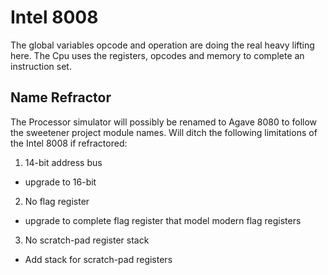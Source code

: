 Intel 8008
==========
The global variables opcode and operation are doing the real heavy lifting here.
The Cpu uses the registers, opcodes and memory to complete an instruction set.

Name Refractor
--------------
The Processor simulator will possibly be renamed to Agave 8080 to follow the 
sweetener project module names. Will ditch the following limitations of the 
Intel 8008 if refractored:
1. 14-bit address bus
  - upgrade to 16-bit
2. No flag register
  - upgrade to complete flag register that model modern flag registers
3. No scratch-pad register stack
  - Add stack for scratch-pad registers
